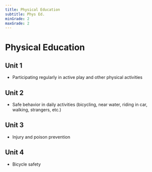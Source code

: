 ```yaml
---
title: Physical Education
subtitle: Phys Ed.
minGrade: 2
maxGrade: 2
---
```

# Physical Education


## Unit 1
* Participating regularly in active play and other physical activities

## Unit 2
* Safe behavior in daily activities (bicycling, near water, riding in car, walking, strangers, etc.)

## Unit 3
* Injury and poison prevention

## Unit 4
* Bicycle safety
